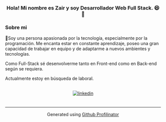 ### <div align="center">Hola! Mi nombre es Zair y soy Desarrollador Web Full Stack. 😄 🚀</div>  
  



### Sobre mi  
🔭Soy una persona apasionada por la tecnología, especialmente por la programación. Me encanta estar en constante aprendizaje, poseo una gran capacidad de trabajar en equipo y de adaptarme a nuevos ambientes y tecnologías.

Como Full-Stack sé desenvolverme tanto en Front-end como en Back-end según se requiera.    

Actualmente estoy en búsqueda de laboral. 

<br/>  

<div align="center">

<a href="https://linkedin.com/in/zair-dinahet-993507224/" target="_blank">
<img src=https://img.shields.io/badge/linkedin-%231E77B5.svg?&style=for-the-badge&logo=linkedin&logoColor=white alt=linkedin style="margin-bottom: 5px;" />
</a>  
</div>  

<br />

----
<div align="center">Generated using <a href="https://profilinator.rishav.dev/" target="_blank">Github Profilinator</a></div>

